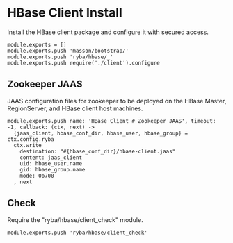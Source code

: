 
# HBase Client Install

Install the HBase client package and configure it with secured access.

    module.exports = []
    module.exports.push 'masson/bootstrap/'
    module.exports.push 'ryba/hbase/_'
    module.exports.push require('./client').configure

## Zookeeper JAAS

JAAS configuration files for zookeeper to be deployed on the HBase Master, 
RegionServer, and HBase client host machines.

    module.exports.push name: 'HBase Client # Zookeeper JAAS', timeout: -1, callback: (ctx, next) ->
      {jaas_client, hbase_conf_dir, hbase_user, hbase_group} = ctx.config.ryba
      ctx.write
        destination: "#{hbase_conf_dir}/hbase-client.jaas"
        content: jaas_client
        uid: hbase_user.name
        gid: hbase_group.name
        mode: 0o700
      , next

## Check

Require the "ryba/hbase/client_check" module.

    module.exports.push 'ryba/hbase/client_check'



